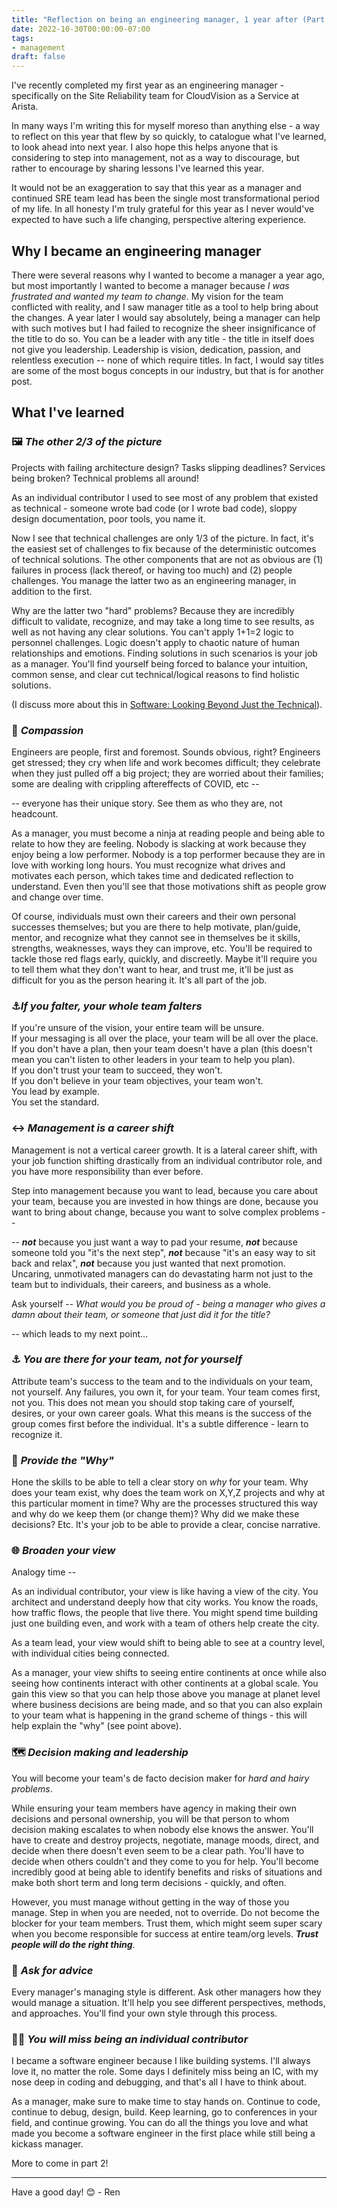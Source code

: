 ```yaml
---
title: "Reflection on being an engineering manager, 1 year after (Part 1)"
date: 2022-10-30T00:00:00-07:00
tags:
- management
draft: false
---
```


I've recently completed my first year as an engineering manager - specifically on the Site Reliability team for CloudVision as a Service at Arista. 

In many ways I'm writing this for myself moreso than anything else - a way to reflect on this year that flew by so quickly, to catalogue what I've learned, to look ahead into next year. I also hope this helps anyone that is considering to step into management, not as a way to discourage, but rather to encourage by sharing lessons I've learned this year.

It would not be an exaggeration to say that this year as a manager and continued SRE team lead has been the single most transformational period of my life. In all honesty I'm truly grateful for this year as I never would've expected to have such a life changing, perspective altering experience.

## Why I became an engineering manager
 
There were several reasons why I wanted to become a manager a year ago, but most importantly I wanted to become a manager because  _I was frustrated and wanted my team to change_. My vision for the team conflicted with reality, and I saw manager title as a tool to help bring about the changes. A year later I would say absolutely, being a manager can help with such motives but I had failed to recognize the sheer insignificance of the title to do so. You can be a leader with any title - the title in itself does not give you leadership. Leadership is vision, dedication, passion, and relentless execution -- none of which require titles. In fact, I would say titles are some of the most bogus concepts in our industry, but that is for another post.

## What I've learned
### 🖼️ _The other 2/3 of the picture_
Projects with failing architecture design? Tasks slipping deadlines? Services being broken? Technical problems all around!

As an individual contributor I used to see most of any problem that existed as technical - someone wrote bad code (or I wrote bad code), sloppy design documentation, poor tools, you name it.

Now I see that technical challenges are only 1/3 of the picture. In fact, it's the easiest set of challenges to fix because of the deterministic outcomes of technical solutions. The other components that are not as obvious are (1) failures in process (lack thereof, or having too much) and (2) people challenges. You manage the latter two as an engineering manager, in addition to the first. 

Why are the latter two "hard" problems? Because they are incredibly difficult to validate, recognize, and may take a long time to see results, as well as not having any clear solutions. You can't apply 1+1=2 logic to personnel challenges. Logic doesn't apply to chaotic nature of human relationships and emotions. Finding solutions in such scenarios is your job as a manager. You'll find yourself being forced to balance your intuition, common sense, and clear cut technical/logical reasons to find holistic solutions.

(I discuss more about this in [Software: Looking Beyond Just the Technical](https://pid.ren/posts/software-looking-beyond-just-the-technical/)). 

### 🫶 _Compassion_
Engineers are people, first and foremost. Sounds obvious, right? Engineers get stressed; they cry when life and work becomes difficult; they celebrate when they just pulled off a big project; they are worried about their families; some are dealing with crippling aftereffects of COVID, etc --

-- everyone has their unique story. See them as who they are, not headcount. 

As a manager, you must become a ninja at reading people and being able to relate to how they are feeling. Nobody is slacking at work because they enjoy being a low performer. Nobody is a top performer because they are in love with working long hours. You must recognize what drives and motivates each person, which takes time and dedicated reflection to understand. Even then you'll see that those motivations shift as people grow and change over time. 

Of course, individuals must own their careers and their own personal successes themselves; but you are there to help motivate, plan/guide, mentor, and recognize what they cannot see in themselves be it skills, strengths, weaknesses, ways they can improve, etc. You'll be required to tackle those red flags early, quickly, and discreetly. Maybe it'll require you to tell them what they don't want to hear, and trust me, it'll be just as difficult for you as the person hearing it. It's all part of the job.

### ⚓_If you falter, your whole team falters_
If you're unsure of the vision, your entire team will be unsure.  
If your messaging is all over the place, your team will be all over the place.  
If you don't have a plan, then your team doesn't have a plan (this doesn't mean you can't listen to other leaders in your team to help you plan).   
If you don't trust your team to succeed, they won't.   
If you don't believe in your team objectives, your team won't.   
You lead by example.  
You set the standard. 

### ↔️ _Management is a career shift_
Management is not a vertical career growth. It is a lateral career shift, with your job function shifting drastically from an individual contributor role, and you have more responsibility than ever before.

Step into management because you want to lead, because you care about your team, because you are invested in how things are done, because you want to bring about change, because you want to solve complex problems -- 

-- ***not*** because you just want a way to pad your resume, ***not*** because someone told you "it's the next step", ***not*** because "it's an easy way to sit back and relax", ***not*** because you just wanted that next promotion. Uncaring, unmotivated managers can do devastating harm not just to the team but to individuals, their careers, and business as a whole.

Ask yourself --  _What would you be proud of - being a manager who gives a damn about their team, or someone that just did it for the title?_

-- which leads to my next point...

### ⚓ _You are there for your team, not for yourself_
Attribute team's success to the team and to the individuals on your team, not yourself. Any failures, you own it, for your team. Your team comes first, not you. This does not mean you should stop taking care of yourself, desires, or your own career goals. What this means is the success of the group comes first before the individual. It's a subtle difference - learn to recognize it. 

### 🧭  _Provide the "Why"_
Hone the skills to be able to tell a clear story on _why_ for your team. Why does your team exist, why does the team work on X,Y,Z projects and why at this particular moment in time? Why are the processes structured this way and why do we keep them (or change them)? Why did we make these decisions? Etc. It's your job to be able to provide a clear, concise narrative.

### 🌐 _Broaden your view_
Analogy time --

As an individual contributor, your view is like having a view of the city. You architect and understand deeply how that city works. You know the roads, how traffic flows, the people that live there. You might spend time building just one building even, and work with a team of others help create the city.

As a team lead, your view would shift to being able to see at a country level, with individual cities being connected.

As a manager, your view shifts to seeing entire continents at once while also seeing how continents interact with other continents at a global scale. You gain this view so that you can help those above you manage at planet level where business decisions are being made, and so that you can also explain to your team what is happening in the grand scheme of things - this will help explain the "why" (see point above).


### 🗺️ _Decision making and leadership_
You will become your team's de facto decision maker for _hard and hairy problems_. 

While ensuring your team members have agency in making their own decisions and personal ownership, you will be that person to whom decision making escalates to when nobody else knows the answer. You'll have to create and destroy projects, negotiate, manage moods, direct, and decide when there doesn't even seem to be a clear path. You'll have to decide when others couldn't and they come to you for help. You'll become incredibly good at being able to identify benefits and risks of situations and make both short term and long term decisions - quickly, and often.  

However, you must manage without getting in the way of those you manage. Step in when you are needed, not to override. Do not become the blocker for your team members. Trust them, which might seem super scary when you become responsible for success at entire team/org levels. ***Trust people will do the right thing***.


### 🤔 _Ask for advice_
Every manager's managing style is different. Ask other managers how they would manage a situation. It'll help you see different perspectives, methods, and approaches. You'll find your own style through this process.

### 👩‍💻 _You will miss being an individual contributor_
I became a software engineer because I like building systems. I'll always love it, no matter the role. Some days I definitely miss being an IC, with my nose deep in coding and debugging, and that's all I have to think about.

As a manager, make sure to make time to stay hands on. Continue to code, continue to debug, design, build. Keep learning, go to conferences in your field, and continue growing. You can do all the things you love and what made you become a software engineer in the first place while still being a kickass manager.


More to come in part 2!

---
Have a good day! 😊 - Ren
